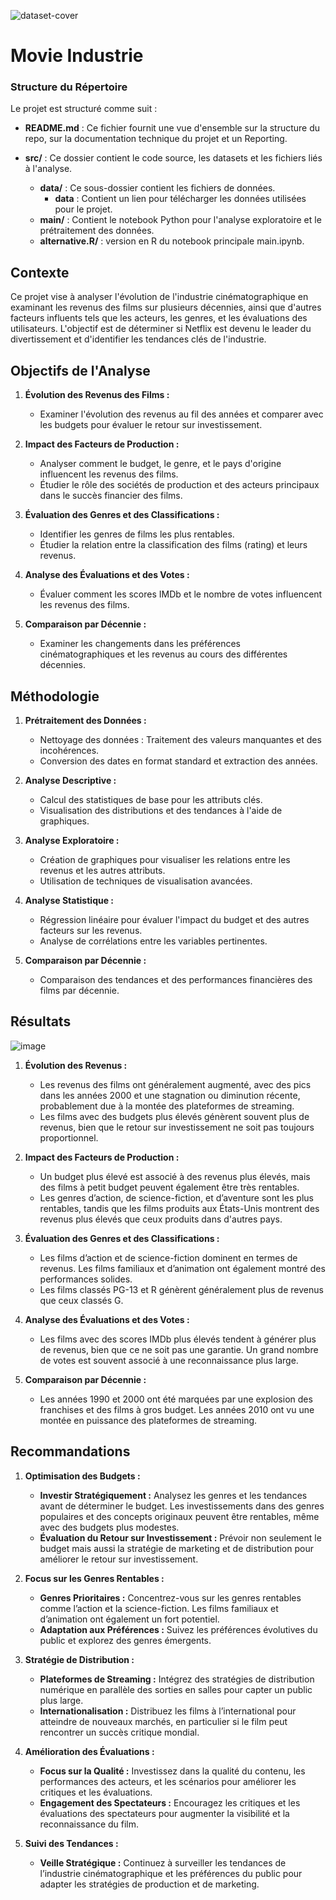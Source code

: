 ![dataset-cover](https://github.com/user-attachments/assets/52475837-d768-40a2-8b17-69578fea217c)

# Movie Industrie

### Structure du Répertoire
Le projet est structuré comme suit :

- **README.md** : Ce fichier fournit une vue d'ensemble sur la structure du repo, sur la documentation technique du projet et un Reporting.

- **src/** : Ce dossier contient le code source, les datasets et les fichiers liés à l'analyse.
  - **data/** : Ce sous-dossier contient les fichiers de données.
    - **data** : Contient un lien pour télécharger les données utilisées pour le projet.
  - **main/** : Contient le notebook Python pour l'analyse exploratoire et le prétraitement des données.
  - **alternative.R/** : version en R du notebook principale main.ipynb.

## Contexte
Ce projet vise à analyser l'évolution de l'industrie cinématographique en examinant les revenus des films sur plusieurs décennies, ainsi que d'autres facteurs influents tels que les acteurs, les genres, et les évaluations des utilisateurs. L'objectif est de déterminer si Netflix est devenu le leader du divertissement et d'identifier les tendances clés de l'industrie.

## Objectifs de l'Analyse
1. **Évolution des Revenus des Films :**
   - Examiner l'évolution des revenus au fil des années et comparer avec les budgets pour évaluer le retour sur investissement.

2. **Impact des Facteurs de Production :**
   - Analyser comment le budget, le genre, et le pays d'origine influencent les revenus des films.
   - Étudier le rôle des sociétés de production et des acteurs principaux dans le succès financier des films.

3. **Évaluation des Genres et des Classifications :**
   - Identifier les genres de films les plus rentables.
   - Étudier la relation entre la classification des films (rating) et leurs revenus.

4. **Analyse des Évaluations et des Votes :**
   - Évaluer comment les scores IMDb et le nombre de votes influencent les revenus des films.

5. **Comparaison par Décennie :**
   - Examiner les changements dans les préférences cinématographiques et les revenus au cours des différentes décennies.

## Méthodologie
1. **Prétraitement des Données :**
   - Nettoyage des données : Traitement des valeurs manquantes et des incohérences.
   - Conversion des dates en format standard et extraction des années.

2. **Analyse Descriptive :**
   - Calcul des statistiques de base pour les attributs clés.
   - Visualisation des distributions et des tendances à l'aide de graphiques.

3. **Analyse Exploratoire :**
   - Création de graphiques pour visualiser les relations entre les revenus et les autres attributs.
   - Utilisation de techniques de visualisation avancées.

4. **Analyse Statistique :**
   - Régression linéaire pour évaluer l'impact du budget et des autres facteurs sur les revenus.
   - Analyse de corrélations entre les variables pertinentes.

5. **Comparaison par Décennie :**
   - Comparaison des tendances et des performances financières des films par décennie.

## Résultats

![image](https://github.com/user-attachments/assets/85c1e5a0-3501-4c22-afd7-4b3e5ecf9b33)


1. **Évolution des Revenus :**
   - Les revenus des films ont généralement augmenté, avec des pics dans les années 2000 et une stagnation ou diminution récente, probablement due à la montée des plateformes de streaming.
   - Les films avec des budgets plus élevés génèrent souvent plus de revenus, bien que le retour sur investissement ne soit pas toujours proportionnel.

2. **Impact des Facteurs de Production :**
   - Un budget plus élevé est associé à des revenus plus élevés, mais des films à petit budget peuvent également être très rentables.
   - Les genres d’action, de science-fiction, et d’aventure sont les plus rentables, tandis que les films produits aux États-Unis montrent des revenus plus élevés que ceux produits dans d'autres pays.

3. **Évaluation des Genres et des Classifications :**
   - Les films d’action et de science-fiction dominent en termes de revenus. Les films familiaux et d’animation ont également montré des performances solides.
   - Les films classés PG-13 et R génèrent généralement plus de revenus que ceux classés G.

4. **Analyse des Évaluations et des Votes :**
   - Les films avec des scores IMDb plus élevés tendent à générer plus de revenus, bien que ce ne soit pas une garantie. Un grand nombre de votes est souvent associé à une reconnaissance plus large.

5. **Comparaison par Décennie :**
   - Les années 1990 et 2000 ont été marquées par une explosion des franchises et des films à gros budget. Les années 2010 ont vu une montée en puissance des plateformes de streaming.

## Recommandations

1. **Optimisation des Budgets :**
   - **Investir Stratégiquement :** Analysez les genres et les tendances avant de déterminer le budget. Les investissements dans des genres populaires et des concepts originaux peuvent être rentables, même avec des budgets plus modestes.
   - **Évaluation du Retour sur Investissement :** Prévoir non seulement le budget mais aussi la stratégie de marketing et de distribution pour améliorer le retour sur investissement.

2. **Focus sur les Genres Rentables :**
   - **Genres Prioritaires :** Concentrez-vous sur les genres rentables comme l’action et la science-fiction. Les films familiaux et d’animation ont également un fort potentiel.
   - **Adaptation aux Préférences :** Suivez les préférences évolutives du public et explorez des genres émergents.

3. **Stratégie de Distribution :**
   - **Plateformes de Streaming :** Intégrez des stratégies de distribution numérique en parallèle des sorties en salles pour capter un public plus large.
   - **Internationalisation :** Distribuez les films à l’international pour atteindre de nouveaux marchés, en particulier si le film peut rencontrer un succès critique mondial.

4. **Amélioration des Évaluations :**
   - **Focus sur la Qualité :** Investissez dans la qualité du contenu, les performances des acteurs, et les scénarios pour améliorer les critiques et les évaluations.
   - **Engagement des Spectateurs :** Encouragez les critiques et les évaluations des spectateurs pour augmenter la visibilité et la reconnaissance du film.

5. **Suivi des Tendances :**
   - **Veille Stratégique :** Continuez à surveiller les tendances de l’industrie cinématographique et les préférences du public pour adapter les stratégies de production et de marketing.
